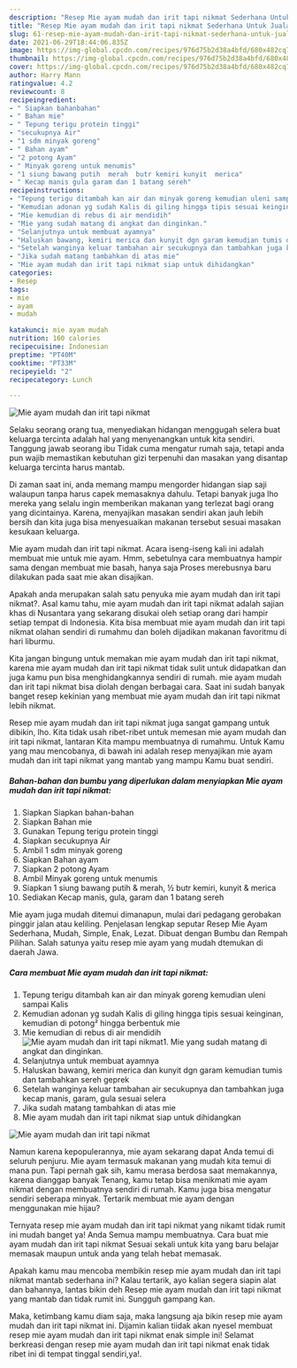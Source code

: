 ```yaml
---
description: "Resep Mie ayam mudah dan irit tapi nikmat Sederhana Untuk Jualan"
title: "Resep Mie ayam mudah dan irit tapi nikmat Sederhana Untuk Jualan"
slug: 61-resep-mie-ayam-mudah-dan-irit-tapi-nikmat-sederhana-untuk-jualan
date: 2021-06-29T18:44:06.835Z
image: https://img-global.cpcdn.com/recipes/976d75b2d38a4bfd/680x482cq70/mie-ayam-mudah-dan-irit-tapi-nikmat-foto-resep-utama.jpg
thumbnail: https://img-global.cpcdn.com/recipes/976d75b2d38a4bfd/680x482cq70/mie-ayam-mudah-dan-irit-tapi-nikmat-foto-resep-utama.jpg
cover: https://img-global.cpcdn.com/recipes/976d75b2d38a4bfd/680x482cq70/mie-ayam-mudah-dan-irit-tapi-nikmat-foto-resep-utama.jpg
author: Harry Mann
ratingvalue: 4.2
reviewcount: 8
recipeingredient:
- " Siapkan bahanbahan"
- " Bahan mie"
- " Tepung terigu protein tinggi"
- "secukupnya Air"
- "1 sdm minyak goreng"
- " Bahan ayam"
- "2 potong Ayam"
- " Minyak goreng untuk menumis"
- "1 siung bawang putih  merah  butr kemiri kunyit  merica"
- " Kecap manis gula garam dan 1 batang sereh"
recipeinstructions:
- "Tepung terigu ditambah kan air dan minyak goreng kemudian uleni sampai Kalis"
- "Kemudian adonan yg sudah Kalis di giling hingga tipis sesuai keinginan, kemudian di potong² hingga berbentuk mie"
- "Mie kemudian di rebus di air mendidih"
- "Mie yang sudah matang di angkat dan dinginkan."
- "Selanjutnya untuk membuat ayamnya"
- "Haluskan bawang, kemiri merica dan kunyit dgn garam kemudian tumis dan tambahkan sereh geprek"
- "Setelah wanginya keluar tambahan air secukupnya dan tambahkan juga kecap manis, garam, gula sesuai selera"
- "Jika sudah matang tambahkan di atas mie"
- "Mie ayam mudah dan irit tapi nikmat siap untuk dihidangkan"
categories:
- Resep
tags:
- mie
- ayam
- mudah

katakunci: mie ayam mudah 
nutrition: 160 calories
recipecuisine: Indonesian
preptime: "PT40M"
cooktime: "PT33M"
recipeyield: "2"
recipecategory: Lunch

---
```



![Mie ayam mudah dan irit tapi nikmat](https://img-global.cpcdn.com/recipes/976d75b2d38a4bfd/680x482cq70/mie-ayam-mudah-dan-irit-tapi-nikmat-foto-resep-utama.jpg)

Selaku seorang orang tua, menyediakan hidangan menggugah selera buat keluarga tercinta adalah hal yang menyenangkan untuk kita sendiri. Tanggung jawab seorang ibu Tidak cuma mengatur rumah saja, tetapi anda pun wajib memastikan kebutuhan gizi terpenuhi dan masakan yang disantap keluarga tercinta harus mantab.

Di zaman  saat ini, anda memang mampu mengorder hidangan siap saji walaupun tanpa harus capek memasaknya dahulu. Tetapi banyak juga lho mereka yang selalu ingin memberikan makanan yang terlezat bagi orang yang dicintainya. Karena, menyajikan masakan sendiri akan jauh lebih bersih dan kita juga bisa menyesuaikan makanan tersebut sesuai masakan kesukaan keluarga. 

Mie ayam mudah dan irit tapi nikmat. Acara iseng-iseng kali ini adalah membuat mie untuk mie ayam. Hmm, sebetulnya cara membuatnya hampir sama dengan membuat mie basah, hanya saja Proses merebusnya baru dilakukan pada saat mie akan disajikan.

Apakah anda merupakan salah satu penyuka mie ayam mudah dan irit tapi nikmat?. Asal kamu tahu, mie ayam mudah dan irit tapi nikmat adalah sajian khas di Nusantara yang sekarang disukai oleh setiap orang dari hampir setiap tempat di Indonesia. Kita bisa membuat mie ayam mudah dan irit tapi nikmat olahan sendiri di rumahmu dan boleh dijadikan makanan favoritmu di hari liburmu.

Kita jangan bingung untuk memakan mie ayam mudah dan irit tapi nikmat, karena mie ayam mudah dan irit tapi nikmat tidak sulit untuk didapatkan dan juga kamu pun bisa menghidangkannya sendiri di rumah. mie ayam mudah dan irit tapi nikmat bisa diolah dengan berbagai cara. Saat ini sudah banyak banget resep kekinian yang membuat mie ayam mudah dan irit tapi nikmat lebih nikmat.

Resep mie ayam mudah dan irit tapi nikmat juga sangat gampang untuk dibikin, lho. Kita tidak usah ribet-ribet untuk memesan mie ayam mudah dan irit tapi nikmat, lantaran Kita mampu membuatnya di rumahmu. Untuk Kamu yang mau mencobanya, di bawah ini adalah resep menyajikan mie ayam mudah dan irit tapi nikmat yang mantab yang mampu Kamu buat sendiri.

<!--inarticleads1-->

##### Bahan-bahan dan bumbu yang diperlukan dalam menyiapkan Mie ayam mudah dan irit tapi nikmat:

1. Siapkan  Siapkan bahan-bahan
1. Siapkan  Bahan mie
1. Gunakan  Tepung terigu protein tinggi
1. Siapkan secukupnya Air
1. Ambil 1 sdm minyak goreng
1. Siapkan  Bahan ayam
1. Siapkan 2 potong Ayam
1. Ambil  Minyak goreng untuk menumis
1. Siapkan 1 siung bawang putih &amp; merah, ½ butr kemiri, kunyit &amp; merica
1. Sediakan  Kecap manis, gula, garam dan 1 batang sereh


Mie ayam juga mudah ditemui dimanapun, mulai dari pedagang gerobakan pinggir jalan atau keliling. Penjelasan lengkap seputar Resep Mie Ayam Sederhana, Mudah, Simple, Enak, Lezat. Dibuat dengan Bumbu dan Rempah Pilihan. Salah satunya yaitu resep mie ayam yang mudah dtemukan di daerah Jawa. 

<!--inarticleads2-->

##### Cara membuat Mie ayam mudah dan irit tapi nikmat:

1. Tepung terigu ditambah kan air dan minyak goreng kemudian uleni sampai Kalis
1. Kemudian adonan yg sudah Kalis di giling hingga tipis sesuai keinginan, kemudian di potong² hingga berbentuk mie
1. Mie kemudian di rebus di air mendidih
<img src="//assets-global.cpcdn.com/assets/icons/button_play-2c75c40dde080a61004c1f40b05d8f140eaff45d7e9e6481dc71c63d2e7c4909.png" alt="Mie ayam mudah dan irit tapi nikmat">1. Mie yang sudah matang di angkat dan dinginkan.
1. Selanjutnya untuk membuat ayamnya
1. Haluskan bawang, kemiri merica dan kunyit dgn garam kemudian tumis dan tambahkan sereh geprek
1. Setelah wanginya keluar tambahan air secukupnya dan tambahkan juga kecap manis, garam, gula sesuai selera
1. Jika sudah matang tambahkan di atas mie
1. Mie ayam mudah dan irit tapi nikmat siap untuk dihidangkan
<img src="//assets-global.cpcdn.com/assets/icons/button_play-2c75c40dde080a61004c1f40b05d8f140eaff45d7e9e6481dc71c63d2e7c4909.png" alt="Mie ayam mudah dan irit tapi nikmat">

Namun karena kepopulerannya, mie ayam sekarang dapat Anda temui di seluruh penjuru. Mie ayam termasuk makanan yang mudah kita temui di mana pun. Tapi pernah gak sih, kamu merasa berdosa saat memakannya, karena dianggap banyak Tenang, kamu tetap bisa menikmati mie ayam nikmat dengan membuatnya sendiri di rumah. Kamu juga bisa mengatur sendiri seberapa minyak. Tertarik membuat mie ayam dengan menggunakan mie hijau? 

Ternyata resep mie ayam mudah dan irit tapi nikmat yang nikamt tidak rumit ini mudah banget ya! Anda Semua mampu membuatnya. Cara buat mie ayam mudah dan irit tapi nikmat Sesuai sekali untuk kita yang baru belajar memasak maupun untuk anda yang telah hebat memasak.

Apakah kamu mau mencoba membikin resep mie ayam mudah dan irit tapi nikmat mantab sederhana ini? Kalau tertarik, ayo kalian segera siapin alat dan bahannya, lantas bikin deh Resep mie ayam mudah dan irit tapi nikmat yang mantab dan tidak rumit ini. Sungguh gampang kan. 

Maka, ketimbang kamu diam saja, maka langsung aja bikin resep mie ayam mudah dan irit tapi nikmat ini. Dijamin kalian tiidak akan nyesel membuat resep mie ayam mudah dan irit tapi nikmat enak simple ini! Selamat berkreasi dengan resep mie ayam mudah dan irit tapi nikmat enak tidak ribet ini di tempat tinggal sendiri,ya!.

